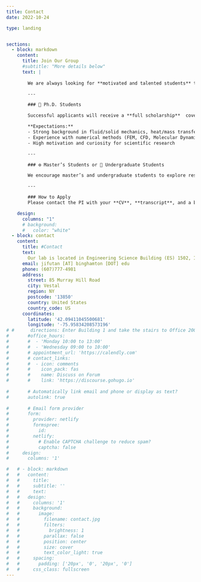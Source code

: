 ```yaml
---
title: Contact
date: 2022-10-24

type: landing


sections:
  - block: markdown
    content:
      title: Join Our Group
      #subtitle: "More details below"
      text: |
        
        We are always looking for **motivated and talented students** to join our research group. Opportunities are available for **Ph.D.**, **Master’s**, and **Undergraduate** students.

        ---

        ### 🧠 Ph.D. Students

        Successful applicants will receive a **full scholarship**  covering **tuition** and a **monthly stipend**.  In addition, they have the opportunities to collaborate with scientists from the Argonne National Laboratories. 

        **Expectations:**  
        - Strong background in fluid/solid mechanics, heat/mass transfer, applied mathematics, or computational modeling
        - Experience with numerical methods (FEM, CFD, Molecular Dynamics, Machine Learning, etc.) and programming (Python/Matlab, C/C++, FEniCSx/Dealii/MFEM/MOOSE etc.)  
        - High motivation and curiosity for scientific research  

        ---

        ### ⚙️ Master’s Students or 🔬 Undergraduate Students

        We encourage master’s and undergraduate students to explore research opportunities in our group. You will gain valuable experience in advanced computing and problem-solving that extends beyond regular coursework, helping you build strong foundations for future research or professional careers.

        ---

        ### How to Apply 
        Please contact the PI with your **CV**, **transcript**, and a brief statement of your research interests.  If you are currently at Binghamton University, you are always encouraged to stop by Dr. Tan's office or send him an email. 

    design:
      columns: "1"
      # background:
      #   color: "white"
  - block: contact
    content:
      title: #Contact
      text: 
        Our lab is located in Engineering Science Building (ES) 1502, ITC. Dr. Tan's office is located at ES 1331.
      email: jifutan [AT] binghamton [DOT] edu 
      phone: (607)777-4981
      address:
        street: 85 Murray Hill Road
        city: Vestal
        region: NY
        postcode: '13850'
        country: United States
        country_code: US
      coordinates:
        latitude: '42.09411045500681' 
        longitude: '-75.95834208573196'
# #      directions: Enter Building 1 and take the stairs to Office 200 on Floor 2
#       #office_hours:
#       #  - 'Monday 10:00 to 13:00'
#       #  - 'Wednesday 09:00 to 10:00'
#       # appointment_url: 'https://calendly.com'
#       # contact_links:
#       #  - icon: comments
#       #    icon_pack: fas
#       #    name: Discuss on Forum
#       #    link: 'https://discourse.gohugo.io'
    
#       # Automatically link email and phone or display as text?
#       autolink: true
    
#       # Email form provider
#       form:
#         provider: netlify
#         formspree:
#           id:
#         netlify:
#           # Enable CAPTCHA challenge to reduce spam?
#           captcha: false
#     design:
#       columns: '1'

#   # - block: markdown
#   #   content:
#   #     title:
#   #     subtitle: ''
#   #     text:
#   #   design:
#   #     columns: '1'
#   #     background:
#   #       image: 
#   #         filename: contact.jpg
#   #         filters:
#   #           brightness: 1
#   #         parallax: false
#   #         position: center
#   #         size: cover
#   #         text_color_light: true
#   #     spacing:
#   #       padding: ['20px', '0', '20px', '0']
#   #     css_class: fullscreen
---
```


<!-- ---
title: "Contact"
date: 2025-10-06
---

## 📍 Address
Department of Mechanical Engineering  
Binghamton University  
Binghamton, NY 13902, USA  

**Building:** Engineering and Science Building, Room 312  
**Campus Map:** [View on Binghamton Maps](https://www.binghamton.edu/maps/)

---

## 🧭 Coordinates
**Latitude:** 42.0890° N  
**Longitude:**  -75.9699° W  

<iframe
  src="https://www.google.com/maps?q=42.0890,-75.9699&hl=en&z=15&output=embed"
  width="100%"
  height="350"
  style="border:0; border-radius: 8px;"
  allowfullscreen=""
  loading="lazy">
</iframe>

---

## ☎️ Phone
Office: +1 (607) 777-XXXX  
Lab: +1 (607) 777-YYYY  

---

## ✉️ Email
**General inquiries:** tanxlab@binghamton.edu  
**PI:** kjtan@binghamton.edu  

--- -->